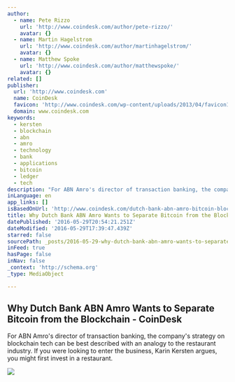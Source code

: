 ```yaml
---
author:
  - name: Pete Rizzo
    url: 'http://www.coindesk.com/author/pete-rizzo/'
    avatar: {}
  - name: Martin Hagelstrom
    url: 'http://www.coindesk.com/author/martinhagelstrom/'
    avatar: {}
  - name: Matthew Spoke
    url: 'http://www.coindesk.com/author/matthewspoke/'
    avatar: {}
related: []
publisher:
  url: 'http://www.coindesk.com'
  name: CoinDesk
  favicon: 'http://www.coindesk.com/wp-content/uploads/2013/04/favicon1.ico?7fca2f'
  domain: www.coindesk.com
keywords:
  - kersten
  - blockchain
  - abn
  - amro
  - technology
  - bank
  - applications
  - bitcoin
  - ledger
  - tech
description: "For ABN Amro's director of transaction banking, the company's strategy on blockchain tech can be best described with an analogy to the restaurant industry. If you were looking to enter the business, Karin Kersten argues, you might first invest in a restaurant."
inLanguage: en
app_links: []
isBasedOnUrl: 'http://www.coindesk.com/dutch-bank-abn-amro-bitcoin-blockchain/'
title: Why Dutch Bank ABN Amro Wants to Separate Bitcoin from the Blockchain - CoinDesk
datePublished: '2016-05-29T20:54:21.251Z'
dateModified: '2016-05-29T17:39:47.439Z'
starred: false
sourcePath: _posts/2016-05-29-why-dutch-bank-abn-amro-wants-to-separate-bitcoin-from-the-b.md
inFeed: true
hasPage: false
inNav: false
_context: 'http://schema.org'
_type: MediaObject

---
```

<article style=""><h1>Why Dutch Bank ABN Amro Wants to Separate Bitcoin from the Blockchain - CoinDesk</h1><p>For ABN Amro's director of transaction banking, the company's strategy on blockchain tech can be best described with an analogy to the restaurant industry. If you were looking to enter the business, Karin Kersten argues, you might first invest in a restaurant.</p><img src="http://media.coindesk.com/2016/05/abn-amro-e1464278047311.jpg" /></article>